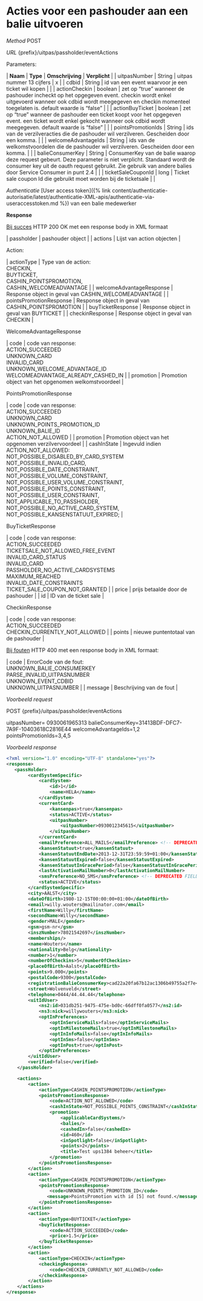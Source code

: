 ---
---

# Acties voor een pashouder aan een balie uitvoeren

_Method_
POST

_URL_
{prefix}/uitpas/passholder/eventActions

Parameters:

| **Naam** | **Type** | **Omschrijving** | **Verplicht** |
| uitpasNumber | String | uitpas nummer 13 cijfers | x |
| cdbid | String | id van een event waarvoor je een ticket wil kopen |  |
| actionCheckin | boolean | zet op “true” wanneer de pashouder incheckt op het opgegeven event. checkin wordt enkel uitgevoerd wanneer ook cdbid wordt meegegeven en checkin momenteel toegelaten is. default waarde is “false” |  |
| actionBuyTicket | boolean | zet op “true” wanneer de pashouder een ticket koopt voor het opgegeven event. een ticket wordt enkel gekocht wanneer ook cdbid wordt meegegeven. default waarde is “false” |  |
| pointsPromotionIds | String | ids van de verzilveracties die de pashouder wil verzilveren. Gescheiden door een komma. |  |
| welcomeAdvantageIds | String | ids van de welkomstvoordelen die de pashouder wil verzilveren. Gescheiden door een komma. |  |
| balieConsumerKey | String | ConsumerKey van de balie waarop deze request gebeurt. Deze parameter is niet verplicht. Standaard wordt de consumer key uit de oauth request gebruikt. Zie gebruik van andere balies door Service Consumer in punt 2.4 |  |
| ticketSaleCouponId | long | Ticket sale coupon Id die gebruikt moet worden bij de ticketsale |  |

_Authenticatie_
[User access token]({% link content/authenticatie-autorisatie/latest/authenticatie-XML-apis/authenticatie-via-useraccesstoken.md %}) van een balie medewerker

**Response**

<u>Bij succes</u>
HTTP 200 OK met een response body in XML formaat

| passholder | pashouder object |
| actions | Lijst van action objecten |

Action:

| actionType | Type van de action:<br> CHECKIN,<br> BUYTICKET,<br> CASHIN_POINTSPROMOTION,<br> CASHIN_WELCOMEADVANTAGE |
| welcomeAdvantageResponse | Response object in geval van CASHIN_WELCOMEADVANTAGE |
| pointsPromotionResponse | Response object in geval van CASHIN_POINTSPROMOTION |
| buyTicketResponse | Response object in geval van BUYTICKET |
| checkinResponse | Response object in geval van CHECKIN |

WelcomeAdvantageResponse

| code | code van response:<br>ACTION_SUCCEEDED<br>UNKNOWN_CARD<br>INVALID_CARD<br>UNKNOWN_WELCOME_ADVANTAGE_ID<br>WELCOMEADVANTAGE_ALREADY_CASHED_IN |
| promotion | Promotion object van het opgenomen welkomstvoordeel |

PointsPromotionResponse

| code | code van response:<br>ACTION_SUCCEEDED<br>UNKNOWN_CARD<br>UNKNOWN_POINTS_PROMOTION_ID<br>UNKNOWN_BALIE_ID<br>ACTION_NOT_ALLOWED |
| promotion | Promotion object van het opgenomen verzilvervoordeel |
| cashInState | Ingevuld indien ACTION_NOT_ALLOWED:<br>NOT_POSSIBLE_DISABLED_BY_CARD_SYSTEM<br>NOT_POSSIBLE_INVALID_CARD,<br>NOT_POSSIBLE_DATE_CONSTRAINT,<br>NOT_POSSIBLE_VOLUME_CONSTRAINT,<br>NOT_POSSIBLE_USER_VOLUME_CONSTRAINT,<br>NOT_POSSIBLE_POINTS_CONSTRAINT,<br>NOT_POSSIBLE_USER_CONSTRAINT,<br>NOT_APPLICABLE_TO_PASSHOLDER,<br>NOT_POSSIBLE_NO_ACTIVE_CARD_SYSTEM,<br>NOT_POSSIBLE_KANSENSTATUUT_EXPIRED; |

BuyTicketResponse

| code | code van response:<br>ACTION_SUCCEEDED<br>TICKETSALE_NOT_ALLOWED_FREE_EVENT<br>INVALID_CARD_STATUS<br>INVALID_CARD<br>PASSHOLDER_NO_ACTIVE_CARDSYSTEMS<br>MAXIMUM_REACHED<br>INVALID_DATE_CONSTRAINTS<br>TICKET_SALE_COUPON_NOT_GRANTED |
| price | prijs betaalde door de pashouder |
| id | ID van de ticket sale |

CheckinResponse

| code | code van response:<br>ACTION_SUCCEEDED<br>CHECKIN_CURRENTLY_NOT_ALLOWED |
| points | nieuwe puntentotaal van de pashouder |

<u>Bij fouten</u>
HTTP 400 met een response body in XML formaat:

| code | ErrorCode van de fout:<br>UNKNOWN_BALIE_CONSUMERKEY<br>PARSE_INVALID_UITPASNUMBER<br>UNKNOWN_EVENT_CDBID<br>UNKNOWN_UITPASNUMBER |
| message | Beschrijving van de fout |

_Voorbeeld request_

POST {prefix}/uitpas/passholder/eventActions

uitpasNumber= 0930061965313
balieConsumerKey=31413BDF-DFC7-7A9F-10403618C2816E44
welcomeAdvantageIds=1,2
pointsPromotionIds=3,4,5

_Voorbeeld response_


~~~xml
<?xml version="1.0" encoding="UTF-8" standalone="yes"?>
<response>
   <passHolder>
        <cardSystemSpecific>
            <cardSystem>
                <id>1</id>
                <name>HELA</name>
            </cardSystem>
            <currentCard>
                <kansenpas>true</kansenpas>
                <status>ACTIVE</status>
                <uitpasNumber>
                    <uitpasNumber>0930012345615</uitpasNumber>
                </uitpasNumber>
            </currentCard>
            <emailPreference>ALL_MAILS</emailPreference> <!-- DEPRECATED FIELD: Zie Opt-In voorkeuren aanpassen -->
            <kansenStatuut>true</kansenStatuut>
            <kansenStatuutEndDate>2013-12-31T23:59:59+01:00</kansenStatuutEndDate>
            <kansenStatuutExpired>false</kansenStatuutExpired>
            <kansenStatuutInGracePeriod>false</kansenStatuutInGracePeriod>
            <lastActivationMailNumber>0</lastActivationMailNumber>
            <smsPreference>NO_SMS</smsPreference> <!-- DEPRECATED FIELD: Zie Opt-In voorkeuren aanpassen -->
            <status>ACTIVE</status>
        </cardSystemSpecific>
        <city>AALST</city>
        <dateOfBirth>1980-12-15T00:00:00+01:00</dateOfBirth>
        <email>willy.wouters@mailinator.com</email>
        <firstName>Willy</firstName>
        <secondName>Willy</secondName>
        <gender>MALE</gender>
        <gsm>gsm-nr</gsm>
        <inszNumber>78021542697</inszNumber>
        <memberships/>
        <name>Wouters</name>
        <nationality>Belg</nationality>
        <number>1</number>
        <numberOfCheckins>5</numberOfCheckins>
        <placeOfBirth>Aalst</placeOfBirth>
        <points>9.000</points>
        <postalCode>9300</postalCode>
        <registrationBalieConsumerKey>cad22a20fa67b12ac1306b49755a2f7e</registrationBalieConsumerKey>
        <street>Wolvenveld</street>
        <telephone>0444/44.44.44</telephone>
        <uitIdUser>
            <ns2:id>031db251-9475-475e-bd0c-66dff0fa0577</ns2:id>
            <ns3:nick>willywouters</ns3:nick>
            <optInPreferences>
                <optInServiceMails>false</optInServiceMails>
                <optInMilestoneMails>true</optInMilestoneMails>
                <optInInfoMails>false</optInInfoMails>
                <optInSms>false</optInSms>
                <optInPost>true</optInPost>
            </optInPreferences>
        </uitIdUser>
        <verified>false</verified>
    </passHolder>

    <actions>
        <action>
            <actionType>CASHIN_POINTSPROMOTION</actionType>
            <pointsPromotionsResponse>
                <code>ACTION_NOT_ALLOWED</code>
                <cashInState>NOT_POSSIBLE_POINTS_CONSTRAINT</cashInState>
                <promotion>
                    <applicableCardSystems/>
                    <balies/>
                    <cashedIn>false</cashedIn>
                    <id>460</id>
                    <inSpotlight>false</inSpotlight>
                    <points>2</points>
                    <title>Test ups1384 beheer</title>
                </promotion>
            </pointsPromotionsResponse>
        </action>
        <action>
            <actionType>CASHIN_POINTSPROMOTION</actionType>
            <pointsPromotionsResponse>
                <code>UNKNOWN_POINTS_PROMOTION_ID</code>
               <message>PointsPromotion with id [5] not found.</message>
            </pointsPromotionsResponse>
        </action>
        <action>
            <actionType>BUYTICKET</actionType>
            <buyTicketResponse>
                <code>ACTION_SUCCEEDED</code>
 		    	<price>1.5</price>
            </buyTicketResponse>
        </action>
        <action>
            <actionType>CHECKIN</actionType>
            <checkingResponse>
                <code>CHECKIN_CURRENTLY_NOT_ALLOWED</code>
            </checkinResponse>
        </action>
    </actions>
</response>
~~~
